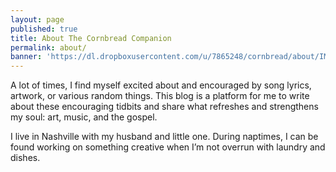 ```yaml
---
layout: page
published: true
title: About The Cornbread Companion
permalink: about/
banner: 'https://dl.dropboxusercontent.com/u/7865248/cornbread/about/IMG_3459.jpg'
---
```

A lot of times, I find myself excited about and encouraged by song lyrics, artwork, or various random things. This blog is a platform for me to write about these encouraging tidbits and share what refreshes and strengthens my soul: art, music, and the gospel.

I live in Nashville with my husband and little one. During naptimes, I can be found working on something creative when I’m not overrun with laundry and dishes.

